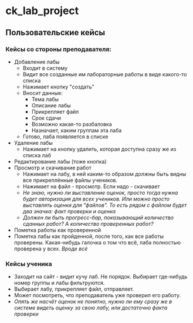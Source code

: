 # ck_lab_project
## Пользовательские кейсы
### Кейсы со стороны преподавателя:
* Добавление лабы
  * Входит в систему
  * Видит все созданные им лабораторные работы в виде какого-то списка
  * Нажимает кнопку "создать"
  * Вносит данные:
    * Тема лабы
    * Описание лабы
    * Прикрепляет файл
    * Срок сдачи
    * Возможно какая-то разбаловка
    * Назначает, каким группам эта лаба
  * Готово, лаба появляется в списке
* Удаление лабы
  * Нажимает на кнопку удалить, которая доступна сразу же из списка лаб
* Редактирование лабы (тоже кнопка)
* Просмотр и скачивание работ
  * Нажимает на лабу, в ней каким-то образом должны быть видны все прикреплённые файлы учеников.
  * Нажимает на файл - просмотр. Если надо - скачивает
  * *Не знаю, нужно ли выставление оценок, просто тогда нужна будет авторизация для всех учеников. Или можно просто выставлять оценки для "файлов". То есть рядом с файлом будет два значка: факт проверки и оценка*
  * *Должен ли быть прогресс-бар, показывающий количество сданных работ? А количество проверенных работ?*
* Пометка работы как проверенной
* Пометка лабы как пройденной, после того, как все работы проверены. Какая-нибудь галочка о том что всё, лаба полностью проверена у всех.
*Вроде всё*
### Кейсы ученика
* Заходит на сайт - видит кучу лаб. Не порядок. Выбирает где-нибудь номер группы и лабы фильтруются.
* Выбирает лабу, прикрепляет файл, отправляет.
* Может посмотреть, что преподаватель уже проверил его работу.
* *Опять же насчёт оценок не понятно, нужно ли ему сразу же в системе видеть оценку за свою лабу, или достаточно факта проверки*
